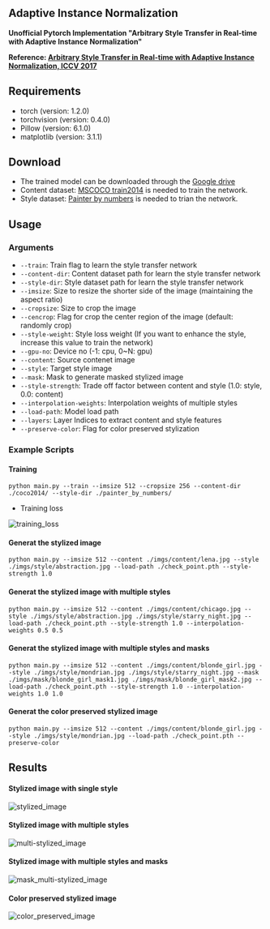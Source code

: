 Adaptive Instance Normalization
---

**Unofficial Pytorch Implementation "Arbitrary Style Transfer in Real-time with Adaptive Instance Normalization"**

**Reference: [Arbitrary Style Transfer in Real-time with Adaptive Instance Normalization, ICCV 2017](https://arxiv.org/abs/1703.06868)**


Requirements
--
* torch (version: 1.2.0)
* torchvision (version: 0.4.0)
* Pillow (version: 6.1.0)
* matplotlib (version: 3.1.1)

Download
--
* The trained model can be downloaded through the [Google drive](https://drive.google.com/file/d/1CD4dxZb-vNmzlcFjM7ex2ldpjmUlZGUP/view?usp=sharing)
* Content dataset: [MSCOCO train2014](http://cocodataset.org/#download) is needed to train the network.
* Style dataset: [Painter by numbers](https://www.kaggle.com/c/painter-by-numbers/data) is needed to trian the network.


Usage
--

### Arguments
* `--train`: Train flag to learn the style transfer network
* `--content-dir`: Content dataset path for learn the style transfer network
* `--style-dir`: Style dataset path for learn the style transfer network
* `--imsize`: Size to resize the shorter side of the image (maintaining the aspect ratio)
* `--cropsize`: Size to crop the image
* `--cencrop`: Flag for crop the center region of the image (default: randomly crop)
* `--style-weight`: Style loss weight (If you want to enhance the style, increase this value to train the network)
* `--gpu-no`: Device no (-1: cpu, 0~N: gpu)
* `--content`: Source contenet image
* `--style`: Target style image
* `--mask`: Mask to generate masked stylized image
* `--style-strength`: Trade off factor between content and style (1.0: style, 0.0: content)
* `--interpolation-weights`: Interpolation weights of multiple styles
* `--load-path`: Model load path
* `--layers`: Layer Indices to extract content and style features
* `--preserve-color`: Flag for color preserved stylization

### Example Scripts

#### Training

```
python main.py --train --imsize 512 --cropsize 256 --content-dir ./coco2014/ --style-dir ./painter_by_numbers/
```
* Training loss


![training_loss](imgs/training_loss.png)

#### Generat the stylized image
```
python main.py --imsize 512 --content ./imgs/content/lena.jpg --style ./imgs/style/abstraction.jpg --load-path ./check_point.pth --style-strength 1.0
```

#### Generat the stylized image with multiple styles
```
python main.py --imsize 512 --content ./imgs/content/chicago.jpg --style ./imgs/style/abstraction.jpg ./imgs/style/starry_night.jpg --load-path ./check_point.pth --style-strength 1.0 --interpolation-weights 0.5 0.5
```

#### Generat the stylized image with multiple styles and masks
```
python main.py --imsize 512 --content ./imgs/content/blonde_girl.jpg --style ./imgs/style/mondrian.jpg ./imgs/style/starry_night.jpg --mask ./imgs/mask/blonde_girl_mask1.jpg ./imgs/mask/blonde_girl_mask2.jpg --load-path ./check_point.pth --style-strength 1.0 --interpolation-weights 1.0 1.0
```
#### Generat the color preserved stylized image
```
python main.py --imsize 512 --content ./imgs/content/blonde_girl.jpg --style ./imgs/style/mondrian.jpg --load-path ./check_point.pth --preserve-color
```

Results
--

#### Stylized image with single style
![stylized_image](imgs/stylized_image.png)

#### Stylized image with multiple styles
![multi-stylized_image](imgs/multiple_style_interpolation.png)

#### Stylized image with multiple styles and masks
![mask_multi-stylized_image](imgs/masked_stylization.png)

#### Color preserved stylized image
![color_preserved_image](imgs/color_preserved_stylization.png)
